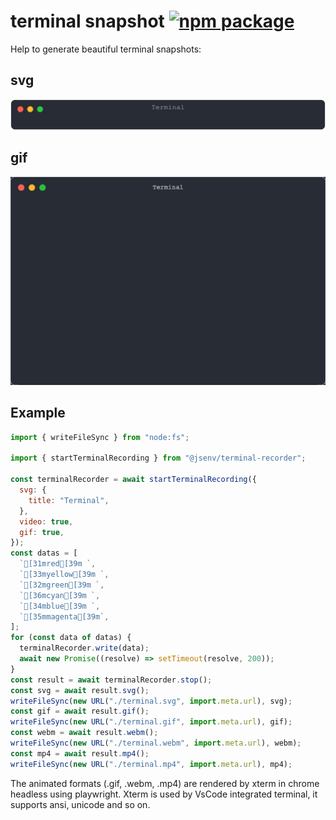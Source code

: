 # terminal snapshot [![npm package](https://img.shields.io/npm/v/@jsenv/terminal-recorder.svg?logo=npm&label=package)](https://www.npmjs.com/package/@jsenv/terminal-recorder)

Help to generate beautiful terminal snapshots:

## svg

![toto](./docs/svg/terminal.svg)

## gif

![toto](./docs/animated/terminal.gif)

## Example

```js
import { writeFileSync } from "node:fs";

import { startTerminalRecording } from "@jsenv/terminal-recorder";

const terminalRecorder = await startTerminalRecording({
  svg: {
    title: "Terminal",
  },
  video: true,
  gif: true,
});
const datas = [
  `[31mred[39m `,
  `[33myellow[39m `,
  `[32mgreen[39m `,
  `[36mcyan[39m `,
  `[34mblue[39m `,
  `[35mmagenta[39m`,
];
for (const data of datas) {
  terminalRecorder.write(data);
  await new Promise((resolve) => setTimeout(resolve, 200));
}
const result = await terminalRecorder.stop();
const svg = await result.svg();
writeFileSync(new URL("./terminal.svg", import.meta.url), svg);
const gif = await result.gif();
writeFileSync(new URL("./terminal.gif", import.meta.url), gif);
const webm = await result.webm();
writeFileSync(new URL("./terminal.webm", import.meta.url), webm);
const mp4 = await result.mp4();
writeFileSync(new URL("./terminal.mp4", import.meta.url), mp4);
```

The animated formats (.gif, .webm, .mp4) are rendered by xterm in chrome headless using playwright.
Xterm is used by VsCode integrated terminal, it supports ansi, unicode and so on.
